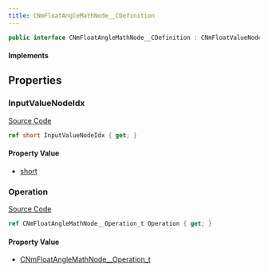 ```yaml
---
title: CNmFloatAngleMathNode__CDefinition
---
```


```csharp
public interface CNmFloatAngleMathNode__CDefinition : CNmFloatValueNode__CDefinition, CNmValueNode__CDefinition, CNmGraphNode__CDefinition, ISchemaClass<CNmGraphNode__CDefinition>, ISchemaClass<CNmValueNode__CDefinition>, ISchemaClass<CNmFloatValueNode__CDefinition>, ISchemaClass<CNmFloatAngleMathNode__CDefinition>, ISchemaField, ISchemaClass, INativeHandle
```

#### Implements

## Properties

### InputValueNodeIdx

[Source Code](https://github.com/swiftly-solution/swiftlys2/blob/main/managed/src/SwiftlyS2.Generated/Schemas/Interfaces/CNmFloatAngleMathNode__CDefinition.cs#L17)

```csharp
ref short InputValueNodeIdx { get; }
```

#### Property Value

- [short](https://learn.microsoft.com/dotnet/api/system.int16)

### Operation

[Source Code](https://github.com/swiftly-solution/swiftlys2/blob/main/managed/src/SwiftlyS2.Generated/Schemas/Interfaces/CNmFloatAngleMathNode__CDefinition.cs#L19)

```csharp
ref CNmFloatAngleMathNode__Operation_t Operation { get; }
```

#### Property Value

- [CNmFloatAngleMathNode__Operation_t](/docs/api/shared/schemadefinitions/cnmfloatanglemathnode__operation_t)

